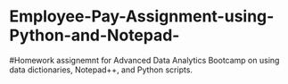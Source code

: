 # Employee-Pay-Assignment-using-Python-and-Notepad-
#Homework assignemnt for Advanced Data Analytics Bootcamp on using data dictionaries, Notepad++, and Python scripts.
